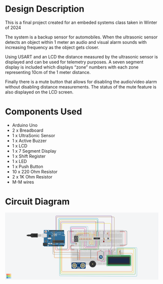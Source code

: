 # Design Description

This is a final project created for an embeded systems class taken in Winter of 2024

The system is a backup sensor for automobiles. When the ultrasonic sensor detects an object
within 1 meter an audio and visual alarm sounds with increasing frequency as the object gets
closer. 

Using USART and an LCD the distance measured by the ultrasonic sensor is displayed
and can be used for telemetry purposes. A seven segment display is included which displays
“zone” numbers with each zone representing 10cm of the 1 meter distance. 

Finally there is a mute button that allows for disabling the audio/video alarm without disabling distance 
measurements. The status of the mute feature is also displayed on the LCD screen.
# Components Used
- Arduino Uno
- 2 x Breadboard
- 1 x UltraSonic Sensor
- 1 x Active Buzzer
- 1 x LCD
- 1 x 7 Segment Display
- 1 x Shift Register
- 1 x LED
- 1 x Push Button
- 10 x 220 Ohm Resistor
- 2 x 1K Ohm Resistor
- M-M wires

# Circuit Diagram
![Circuit Diagram](CircuitDiagram.png)
